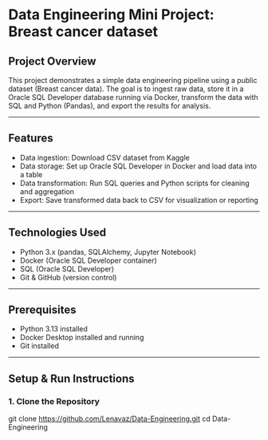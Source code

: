 # Data Engineering Mini Project: Breast cancer dataset

## Project Overview
This project demonstrates a simple data engineering pipeline using a public dataset (Breast cancer data). The goal is to ingest raw data, store it in a Oracle SQL Developer database running via Docker, transform the data with SQL and Python (Pandas), and export the results for analysis.

---

## Features
- Data ingestion: Download CSV dataset from Kaggle
- Data storage: Set up Oracle SQL Developer in Docker and load data into a table
- Data transformation: Run SQL queries and Python scripts for cleaning and aggregation
- Export: Save transformed data back to CSV for visualization or reporting

---

## Technologies Used
- Python 3.x (pandas, SQLAlchemy, Jupyter Notebook)
- Docker (Oracle SQL Developer container)
- SQL (Oracle SQL Developer)
- Git & GitHub (version control)

---

## Prerequisites
- Python 3.13 installed
- Docker Desktop installed and running
- Git installed

---

## Setup & Run Instructions

### 1. Clone the Repository

git clone https://github.com/Lenavaz/Data-Engineering.git
cd Data-Engineering
